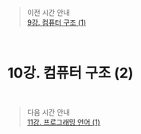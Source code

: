 > 이전 시간 안내  
> [9강. 컴퓨터 구조 (1)](./09_Computer_Architecture1.md)  

<br>

# 10강. 컴퓨터 구조 (2)  

<br>

> 다음 시간 안내  
> [11강. 프로그래밍 언어 (1)         ](./11_Programming_Language1.md)  